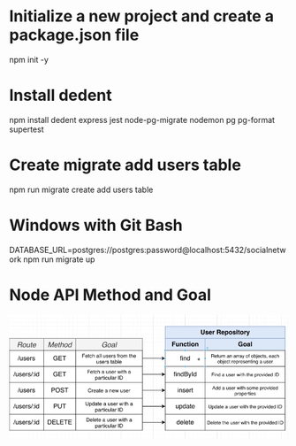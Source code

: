 # Initialize a new project and create a package.json file
npm init -y

# Install dedent 
npm install dedent express jest node-pg-migrate nodemon pg pg-format supertest

# Create migrate add users table
npm run migrate create add users table

# Windows with Git Bash
DATABASE_URL=postgres://postgres:password@localhost:5432/socialnetwork npm run migrate up

# Node API Method and Goal
![alt text](image/image.png)